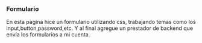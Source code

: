 ### Formulario
En esta pagina hice un formulario utilizando css, trabajando temas como los input,button,password,etc. Y al final agregue un prestador de backend que envía los formularios a mi cuenta. 
